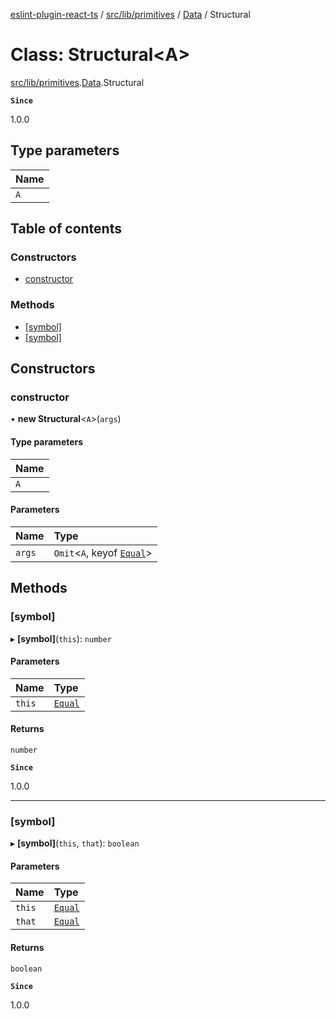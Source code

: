 [eslint-plugin-react-ts](../README.md) / [src/lib/primitives](../modules/src_lib_primitives.md) / [Data](../modules/src_lib_primitives.Data.md) / Structural

# Class: Structural<A\>

[src/lib/primitives](../modules/src_lib_primitives.md).[Data](../modules/src_lib_primitives.Data.md).Structural

**`Since`**

1.0.0

## Type parameters

| Name |
| :------ |
| `A` |

## Table of contents

### Constructors

- [constructor](src_lib_primitives.Data.Structural.md#constructor)

### Methods

- [[symbol]](src_lib_primitives.Data.Structural.md#[symbol])
- [[symbol]](src_lib_primitives.Data.Structural.md#[symbol]-1)

## Constructors

### constructor

• **new Structural**<`A`\>(`args`)

#### Type parameters

| Name |
| :------ |
| `A` |

#### Parameters

| Name | Type |
| :------ | :------ |
| `args` | `Omit`<`A`, keyof [`Equal`](../interfaces/src_lib_primitives.Equal.Equal.md)\> |

## Methods

### [symbol]

▸ **[symbol]**(`this`): `number`

#### Parameters

| Name | Type |
| :------ | :------ |
| `this` | [`Equal`](../interfaces/src_lib_primitives.Equal.Equal.md) |

#### Returns

`number`

**`Since`**

1.0.0

___

### [symbol]

▸ **[symbol]**(`this`, `that`): `boolean`

#### Parameters

| Name | Type |
| :------ | :------ |
| `this` | [`Equal`](../interfaces/src_lib_primitives.Equal.Equal.md) |
| `that` | [`Equal`](../interfaces/src_lib_primitives.Equal.Equal.md) |

#### Returns

`boolean`

**`Since`**

1.0.0
